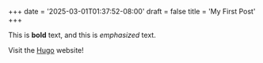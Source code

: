+++
date = '2025-03-01T01:37:52-08:00'
draft = false
title = 'My First Post'
+++


This is **bold** text, and this is *emphasized* text.

Visit the [Hugo](https://gohugo.io) website!